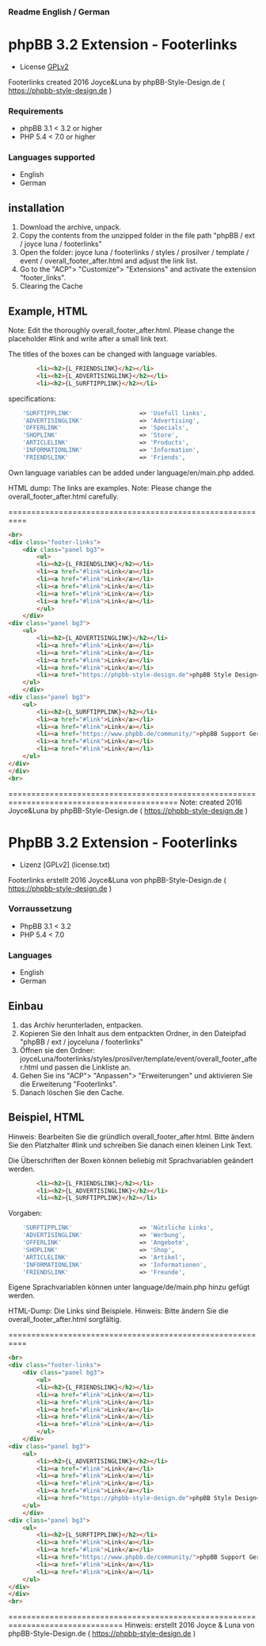 ### 						Readme English / German 

# phpBB 3.2 Extension - Footerlinks
- License [GPLv2](license.txt)

Footerlinks created 2016 Joyce&Luna by phpBB-Style-Design.de ( https://phpbb-style-design.de )

### Requirements
- phpBB 3.1 < 3.2 or higher
- PHP 5.4 < 7.0 or higher

### Languages supported
- English
- German 

## installation
1. Download the archive, unpack.
2. Copy the contents from the unzipped folder in the file path "phpBB / ext / joyce luna / footerlinks"
3. Open the folder: joyce luna / footerlinks / styles / prosilver / template / event / overall_footer_after.html and adjust the link list.
4. Go to the "ACP"> "Customize"> "Extensions" and activate the extension "footer_links".
5. Clearing the Cache

## Example, HTML
Note: Edit the thoroughly overall_footer_after.html.
Please change the placeholder #link and write after a small link text.

The titles of the boxes can be changed with language variables.
```html
		<li><h2>{L_FRIENDSLINK}</h2></li>
		<li><h2>{L_ADVERTISINGLINK}</h2></li>
		<li><h2>{L_SURFTIPPLINK}</h2></li>
```

specifications:
```php
	'SURFTIPPLINK'					 => 'Usefull links',
	'ADVERTISINGLINK'				 => 'Advertising',
	'OFFERLINK'						 => 'Specials',
	'SHOPLINK'						 => 'Store',
	'ARTICLELINK'					 => 'Products',
	'INFORMATIONLINK'				 => 'Information',
	'FRIENDSLINK'					 => 'Friends',
```

Own language variables can be added under language/en/main.php added.

HTML dump: The links are examples.
Note: Please change the overall_footer_after.html carefully.

==========================================================

<!-- Footerlinks created 2016 Joyce&Luna by phpBB-Style-Design.de ( https://phpbb-style-design.de ) -->
```html
<br>
<div class="footer-links">
	<div class="panel bg3">
		<ul>
		<li><h2>{L_FRIENDSLINK}</h2></li>
		<li><a href="#link">Link</a></li>
		<li><a href="#link">Link</a></li>
		<li><a href="#link">Link</a></li>
		<li><a href="#link">Link</a></li>
		<li><a href="#link">Link</a></li>
		</ul>
	</div>
<div class="panel bg3">
	<ul>
		<li><h2>{L_ADVERTISINGLINK}</h2></li>
		<li><a href="#link">Link</a></li>
		<li><a href="#link">Link</a></li>
		<li><a href="#link">Link</a></li>
		<li><a href="#link">Link</a></li>
		<li><a href="https://phpbb-style-design.de">phpBB Style Design</a></li>
	</ul>
	</div>
<div class="panel bg3">
	<ul>
		<li><h2>{L_SURFTIPPLINK}</h2></li>
		<li><a href="#link">Link</a></li>
		<li><a href="#link">Link</a></li>
		<li><a href="https://www.phpbb.de/community/">phpBB Support German</a></li>
		<li><a href="#link">Link</a></li>
		<li><a href="#link">Link</a></li>
	</ul>
</div>
</div>
<br>
```

===========================================================================================
Note: created 2016 Joyce&Luna by phpBB-Style-Design.de ( https://phpbb-style-design.de )


# PhpBB 3.2 Extension - Footerlinks
- Lizenz [GPLv2] (license.txt)

Footerlinks erstellt 2016 Joyce&Luna von phpBB-Style-Design.de ( https://phpbb-style-design.de )

### Vorraussetzung
- PhpBB 3.1 < 3.2 
- PHP 5.4 < 7.0 

### Languages 
- English
- German 

## Einbau
1. das Archiv herunterladen, entpacken.
2. Kopieren Sie den Inhalt aus dem entpackten Ordner, in den Dateipfad "phpBB / ext / joyceluna / footerlinks"
3. Öffnen sie den Ordner: joyceLuna/footerlinks/styles/prosilver/template/event/overall_footer_after.html und passen die Linkliste an.
4. Gehen Sie ins "ACP"> "Anpassen"> "Erweiterungen" und aktivieren Sie die Erweiterung "Footerlinks".
5. Danach löschen Sie den Cache.

## Beispiel, HTML
Hinweis: Bearbeiten Sie die gründlich overall_footer_after.html.
Bitte ändern Sie den Platzhalter #link und schreiben Sie danach einen kleinen Link Text.

Die Überschriften der Boxen können beliebig mit Sprachvariablen geändert werden.
```html
		<li><h2>{L_FRIENDSLINK}</h2></li>
		<li><h2>{L_ADVERTISINGLINK}</h2></li>
		<li><h2>{L_SURFTIPPLINK}</h2></li>
```

Vorgaben:
```php
	'SURFTIPPLINK'					 => 'Nützliche Links',
	'ADVERTISINGLINK'				 => 'Werbung',
	'OFFERLINK'						 => 'Angebote',
	'SHOPLINK'						 => 'Shop',
	'ARTICLELINK'					 => 'Artikel',
	'INFORMATIONLINK'				 => 'Informationen',
	'FRIENDSLINK'					 => 'Freunde',
```
Eigene Sprachvariablen können unter language/de/main.php hinzu gefügt werden.

HTML-Dump: Die Links sind Beispiele.
Hinweis: Bitte ändern Sie die overall_footer_after.html sorgfältig.

==========================================================

<!-- footerlinks created 2016 Joyce&Luna by phpBB-Style-Design.de ( https://phpbb-style-design.de ) -->
```html
<br>
<div class="footer-links">
	<div class="panel bg3">
		<ul>
		<li><h2>{L_FRIENDSLINK}</h2></li>
		<li><a href="#link">Link</a></li>
		<li><a href="#link">Link</a></li>
		<li><a href="#link">Link</a></li>
		<li><a href="#link">Link</a></li>
		<li><a href="#link">Link</a></li>
		</ul>
	</div>
<div class="panel bg3">
	<ul>
		<li><h2>{L_ADVERTISINGLINK}</h2></li>
		<li><a href="#link">Link</a></li>
		<li><a href="#link">Link</a></li>
		<li><a href="#link">Link</a></li>
		<li><a href="#link">Link</a></li>
		<li><a href="https://phpbb-style-design.de">phpBB Style Design</a></li>
	</ul>
	</div>
<div class="panel bg3">
	<ul>
		<li><h2>{L_SURFTIPPLINK}</h2></li>
		<li><a href="#link">Link</a></li>
		<li><a href="#link">Link</a></li>
		<li><a href="https://www.phpbb.de/community/">phpBB Support German</a></li>
		<li><a href="#link">Link</a></li>
		<li><a href="#link">Link</a></li>
	</ul>
</div>
</div>
<br>
```
===============================================================================
Hinweis: erstellt 2016 Joyce & Luna von phpBB-Style-Design.de ( https://phpbb-style-design.de )

